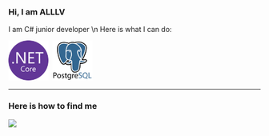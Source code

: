 ### Hi, I am ALLLV

I am C# junior developer \n
Here is what I can do:
<div>
  <a href="https://learn.microsoft.com/en-us/dotnet/core/introduction"><img src="https://github.com/devicons/devicon/blob/master/icons/dotnetcore/dotnetcore-original.svg" height="80" width="80"/></a>&nbsp;
  <a href="https://www.postgresql.org/"><img src="https://github.com/devicons/devicon/blob/master/icons/postgresql/postgresql-original-wordmark.svg" height="80" width="80"/></a>&nbsp;
</div>

---
### Here is how to find me

<div><a href="t.me/alllv_tt"><img src="https://img.shields.io/badge/Telegram-blue?style=for-the-badge&logo=telegram&logoColor=white"></a></div>
